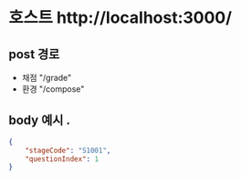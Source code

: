 # 호스트 http://localhost:3000/

## post 경로

-   채점 "/grade"
-   환경 "/compose"

## body 예시 .

```json
{
    "stageCode": "S1001",
    "questionIndex": 1
}
```
